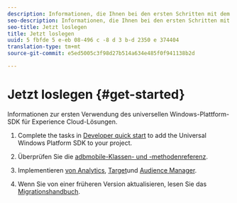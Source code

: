 ```yaml
---
description: Informationen, die Ihnen bei den ersten Schritten mit dem universellen Windows-Plattform-SDK für Experience Cloud-Lösungen helfen.
seo-description: Informationen, die Ihnen bei den ersten Schritten mit dem universellen Windows-Plattform-SDK für Experience Cloud-Lösungen helfen.
seo-title: Jetzt loslegen
title: Jetzt loslegen
uuid: 5 fbfde 5 e-eb 08-496 c -8 d 3 b-d 2350 e 374404
translation-type: tm+mt
source-git-commit: e5ed5005c3f98d27b514a634e485f0f941138b2d

---
```



# Jetzt loslegen {#get-started}

Informationen zur ersten Verwendung des universellen Windows-Plattform-SDK für Experience Cloud-Lösungen.

1. Complete the tasks in [Developer quick start](/help/universal-windows/c-getting-started/dev-qs.md) to add the Universal Windows Platform SDK to your project.

1. Überprüfen Sie die [adbmobile-Klassen- und -methodenreferenz](/help/universal-windows/c-configuration/methods.md).

1. Implementieren [von Analytics](/help/universal-windows/analytics/analytics-methods.md), [Target](/help/universal-windows/target/target-methods.md)und [Audience Manager](/help/universal-windows/audiencemgmt/audience-manager-methods.md).

1. Wenn Sie von einer früheren Version aktualisieren, lesen Sie das [Migrationshandbuch](/help/universal-windows/migration-v3.md).
